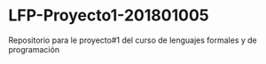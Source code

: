 # LFP-Proyecto1-201801005
Repositorio para le proyecto#1 del curso de lenguajes formales y de programación
